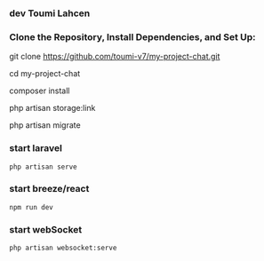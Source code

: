 
### dev Toumi Lahcen 

### Clone the Repository, Install Dependencies, and Set Up:

git clone https://github.com/toumi-v7/my-project-chat.git

cd my-project-chat

composer install

php artisan storage:link

php artisan migrate

### start laravel
    php artisan serve

### start breeze/react 
    npm run dev
    
### start webSocket
    php artisan websocket:serve

